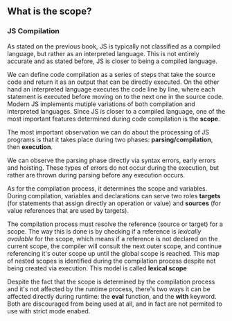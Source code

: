 ## What is the scope?

### JS Compilation
As stated on the previous book, JS is typically not classified as a compiled language, but rather as an interpreted language. This is not entirely accurate and as stated before, JS is closer to being a compiled language.

We can define code compilation as a series of steps that take the source code and return it as an output that can be directly executed. On the other hand an interpreted language executes the code line by line, where each statement is executed before moving on to the next one in the source code. Modern JS implements mutiple variations of both compilation and interpreted languages. Since JS is closer to a compiled language, one of the most important features determined during code compilation is the **scope**.

The most important observation we can do about the processing of JS programs is that it takes place during two phases: **parsing/compilation**, then **execution**.

We can observe the parsing phase directly via syntax errors, early errors and hoisting. These types of errors do not occur during the execution, but rather are thrown during parsing before any execution occurs.

As for the compilation process, it determines the scope and variables. During compilation, variables and declarations can serve two roles **targets** (for statements that assign directly an operation or value) and **sources** (for value references that are used by targets). 

The compilation process must resolve the reference (source or target) for a scope. The way this is done is by checking if a reference is *lexically available* for the scope, which means if a reference is not declared on the current scope, the compiler will consult the next outer scope, and continue referencing it's outer scope up until the global scope is reached. This map of nested scopes is identified during the compilation process despite not being created via execution. This model is called **lexical scope**

Despite the fact that the scope is determined by the compilation process and it's not affected by the runtime process, there's two ways it can be affected directly during runtime: the **eval** function, and the **with** keyword. Both are discouraged from being used at all, and in fact are not permited to use with strict mode enabed.
